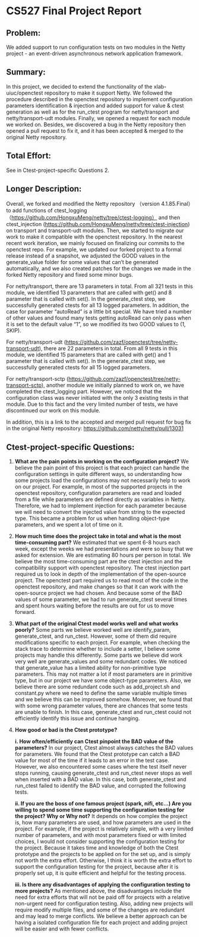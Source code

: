# CS527 Final Project Report
## Problem:

We added support to run configuration tests on two modules in the Netty project - an event-driven asynchronous network application framework.

## Summary:
In this project, we decided to extend the functionality of the xlab-uiuc/openctest repository to make it support Netty. We followed the procedure described in the openctest repository to implement configuration parameters identification & injection and added support for value & ctest generation as well as for the run_ctest program for netty/transport and netty/transport-udt modules. Finally, we opened a request for each module we worked on. Besides, we discovered a bug in the Netty repository then opened a pull request to fix it, and it has been accepted & merged to the original Netty repository.

## Total Effort:
See in Ctest-project-specific Questions 2.

## Longer Description:
Overall, we forked and modified the Netty repository （version 4.1.85.Final） to add functions of ctest_logging （https://github.com/HongxuMeng/netty/tree/ctest-logging） and then ctest_injection (https://github.com/HongxuMeng/netty/tree/ctest-injection) on transport and transport-udt modules. Then, we started to migrate our work to make it compatible with the openctest repository. In the nearest recent work iteration, we mainly focused on finalizing our commits to the openctest repo. For example, we updated our forked project to a formal release instead of a snapshot, we adjusted the GOOD values in the generate_value folder for some values that can’t be generated automatically, and we also created patches for the changes we made in the forked Netty repository and fixed some minor bugs.

For netty/transport, there are 13 parameters in total. From all 321 tests in this module, we identified 13 parameters that are called with get() and 8 parameter that is called with set(). In the generate_ctest step, we successfully generated ctests for all 13 logged parameters. In addition, the case for parameter “autoRead” is a little bit special. We have tried a number of other values and found many tests getting autoRead can only pass when it is set to the default value “1”, so we modified its two GOOD values to (1, SKIP).

For netty/transport-udt (https://github.com/zazf/openctest/tree/netty-transport-udt), there are 22 parameters in total. From all 9 tests in this module, we identified 15 parameters that are called with get() and 1 parameter that is called with set(). In the generate_ctest step, we successfully generated ctests for all 15 logged parameters.

For netty/transport-sctp (https://github.com/zazf/openctest/tree/netty-transport-sctp), another module we initially planned to work on, we have completed the ctest_logging part. However, we noticed that the configuration class was never initiated with the only 3 existing tests in that module. Due to this fact and the very limited number of tests, we have discontinued our work on this module.

In addition, this is a link to the accepted and merged pull request for bug fix in the original Netty repository: https://github.com/netty/netty/pull/13031


## Ctest-project-specific Questions:
1. **What are the pain points in working on the configuration project?** 
We believe the pain point of this project is that each project can handle the configuration settings in quite different ways, so understanding how some projects load the configurations may not necessarily help to work on our project. For example, in most of the supported projects in the openctest repository, configuration parameters are read and loaded from a file while parameters are defined directly as variables in Netty. Therefore, we had to implement injection for each parameter because we will need to convert the injected value from string to the expected type. This became a problem for us when handling object-type parameters, and we spent a lot of time on it.

2. **How much time does the project take in total and what is the most time-consuming part?**
We estimated that we spent 6-8 hours each week, except the weeks we had presentations and were so busy that we asked for extension. We are estimating 80 hours per person in total. We believe the most time-consuming part are the ctest injection and the compatibility support with openctest repository. The ctest injection part required us to look in depth of the implementation of the open-source project. The openctest part required us to read most of the code in the openctest repository, and make changes so that it can work with the open-source project we had chosen. And because some of the BAD values of some parameter, we had to run generate_ctest several times and spent hours waiting before the results are out for us to move forward.

3. **What part of the original Ctest model works well and what works poorly?**
Some parts we believe worked well are identify_param, generate_ctest, and run_ctest. However, some of them did require modifications specific to each project.  For example, when checking the stack trace to determine whether to include a setter, I believe some projects may handle this differently. 
Some parts we believe did work very well are generate_values and some redundant codes. We noticed that generate_value has a limited ability for non-primitive type parameters. This may not matter a lot if most parameters are in primitive type, but in our project we have some object-type parameters. Also, we believe there are some redundant code such as add_project.sh and constant.py where we need to define the same variable multiple times and we believe this can be improved somehow. Moreover, we found that with some wrong parameter values, there are chances that some tests are unable to finish. In this case, generate_ctest and run_ctest could not efficiently identify this issue and continue hanging.

4. **How good or bad is the Ctest prototype?**

    **i. How often/efficiently can Ctest pinpoint the BAD value of the parameters?**
    In our project, Ctest almost always catches the BAD values for parameters. We found that the Ctest prototype can catch a BAD value for most of the time if it leads to an error in the test case. However, we also encountered some cases where the test itself never stops running, causing generate_ctest and run_ctest never stops as well when inserted with a BAD value. In this case, both generate_ctest and run_ctest failed to identify the BAD value, and corrupted the following tests.
    
    **ii. If you are the boss of one famous project (spark, nifi, etc...) Are you willing to spend some time supporting the configuration testing for the project? Why or Why not?**
    It depends on how complex the project is, how many parameters are used, and how parameters are used in the project. For example, if the project is relatively simple, with a very limited number of parameters, and with most parameters fixed or with limited choices, I would not consider supporting the configuration testing for the project. Because it takes time and knowledge of both the Ctest prototype and the projects to be applied on for the set up, and is simply not worth the extra effort. Otherwise, I think it is worth the extra effort to support the configuration testing for the project, because after it is properly set up, it is quite efficient and helpful for the testing process.
    
    **iii. Is there any disadvantages of applying the configuration testing to more projects?**
    As mentioned above, the disadvantages include the need for extra efforts that will not be paid off for projects with a relative non-urgent need for configuration testing. Also, adding new projects will require modify multiple files, and some of the changes are redundant and may lead to merge conflicts. We believe a better approach can be having a isolated configuration file for each project and adding project will be easier and with fewer conflicts.
